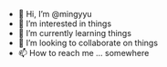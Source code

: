 - 👋 Hi, I’m @mingyyu
- 👀 I’m interested in things
- 🌱 I’m currently learning things
- 💞️ I’m looking to collaborate on things
- 📫 How to reach me ... somewhere

<!---
mingyyu/mingyyu is a ✨ special ✨ repository because its `README.md` (this file) appears on your GitHub profile.
You can click the Preview link to take a look at your changes.
--->
